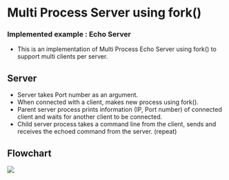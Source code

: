 # Multi Process Server using fork()
### Implemented example : Echo Server

- This is an implementation of Multi Process Echo Server using fork() to support multi clients per server.

## Server
- Server takes Port number as an argument.
- When connected with a client, makes new process using fork().
- Parent server process prints information (IP, Port number) of connected client and waits for another client to be connected.  
- Child server process takes a command line from the client, sends and receives the echoed command from the server. (repeat)

## Flowchart

![](https://postfiles.pstatic.net/MjAyMDA2MDJfMTY0/MDAxNTkxMTA0Njc4NTI3.tgcRvk3v0aHu5i9QNYk7NoaJxZzE8wm8lEPLDRX2mbYg.FFxxhztoc6L7ZWK3YB1lgKMBQaa1X4MkzIKiVC_loEog.PNG.wazoskee/image.png?type=w773)
